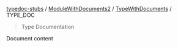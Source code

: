 [typedoc-stubs](README.md) / [ModuleWithDocuments2](ModuleWithDocuments2.md) / [TypeWithDocuments](ModuleWithDocuments2.md#typewithdocuments) / TYPE\_DOC

> Type Documentation

Document content
